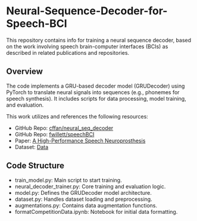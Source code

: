 # Neural-Sequence-Decoder-for-Speech-BCI

This repository contains info for training a neural sequence decoder, based on the work involving speech brain-computer interfaces (BCIs) as described in related publications and repositories.

## Overview

The code implements a GRU-based decoder model (GRUDecoder) using PyTorch to translate neural signals into sequences (e.g., phonemes for speech synthesis). It includes scripts for data processing, model training, and evaluation.

This work utilizes and references the following resources:
* GitHub Repo: [cffan/neural_seq_decoder](https://github.com/cffan/neural_seq_decoder/tree/master)
* GitHub Repo: [fwillett/speechBCI](https://github.com/fwillett/speechBCI)
* Paper: [A High-Performance Speech Neuroprosthesis](https://www.nature.com/articles/s41586-023-06377-x) 
* Dataset: [Data](https://datadryad.org/dataset/doi:10.5061/dryad.x69p8czpq)

## Code Structure
* train_model.py: Main script to start training.
* neural_decoder_trainer.py: Core training and evaluation logic.
* model.py: Defines the GRUDecoder model architecture.
* dataset.py: Handles dataset loading and preprocessing.
* augmentations.py: Contains data augmentation functions.
* formatCompetitionData.ipynb: Notebook for initial data formatting.

